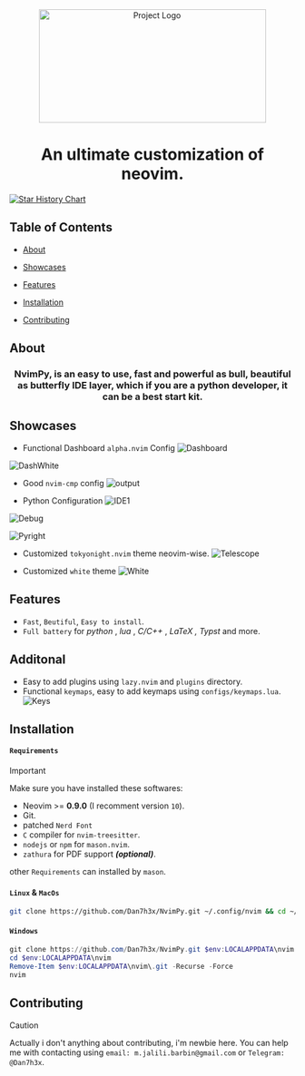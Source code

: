 <div align="center">
  <img src="https://github.com/Dan7h3x/NvimPy/assets/123359596/b590bcdf-f6a1-4969-a8aa-bc66ef97003f" alt="Project Logo" width="400" height="200">
</div>

<div align="center">
<h1>
An ultimate customization of neovim.
</h1>
</div>

<a href="https://star-history.com/#Dan7h3x/NvimPy&Date">
  <picture>
    <source media="(prefers-color-scheme: dark)" srcset="https://api.star-history.com/svg?repos=Dan7h3x/NvimPy&type=Date&theme=dark" />
    <source media="(prefers-color-scheme: light)" srcset="https://api.star-history.com/svg?repos=Dan7h3x/NvimPy&type=Date" />
    <img alt="Star History Chart" src="https://api.star-history.com/svg?repos=Dan7h3x/NvimPy&type=Date" />
  </picture>
</a>

## Table of Contents

- [About](#about)
- [Showcases](#showcases)
- [Features](#features)

- [Installation](#installation)

- [Contributing](#contributing)

## About

<div align ="center">
  <h3>
NvimPy, is an easy to use, fast and powerful as bull, beautiful as butterfly IDE layer, which if you are a python developer, it can be a best start kit.
</h3>
</div>

## Showcases

- Functional Dashboard `alpha.nvim` Config
![Dashboard](https://github.com/Dan7h3x/NvimPy/assets/123359596/deba93c7-6a18-4e56-8193-01ba7ad60958)


![DashWhite](https://github.com/Dan7h3x/NvimPy/assets/123359596/8ddf913e-a122-4474-9b79-e3f9f9224ac8)

- Good `nvim-cmp` config
![output](https://github.com/Dan7h3x/NvimPy/assets/123359596/06f88445-82eb-4382-85a9-0772b8593edf)


- Python Configuration 
![IDE1](https://github.com/Dan7h3x/NvimPy/assets/123359596/6a4e26b3-2377-4d82-96b4-daed51f7fe22)

![Debug](https://github.com/Dan7h3x/NvimPy/assets/123359596/b10b0452-2164-447e-a8e2-61e03905b1b0)


![Pyright](https://github.com/Dan7h3x/NvimPy/assets/123359596/7ab1b94e-2594-4ada-bba5-7d616ff3455b)

- Customized `tokyonight.nvim` theme neovim-wise.
![Telescope](https://github.com/Dan7h3x/NvimPy/assets/123359596/5e6c3d94-62d3-41ea-b2bf-e23fa12c2b6d)

- Customized `white` theme
![White](https://github.com/Dan7h3x/NvimPy/assets/123359596/c6d5f348-6b5f-4155-bba8-8cef57b0284f)
## Features

- `Fast`, `Beutiful`, `Easy to install`.
- `Full battery` for _python_ , _lua_ , _C/C++_ , _LaTeX , Typst_ and more.

## Additonal
- Easy to add plugins using `lazy.nvim` and `plugins` directory.
- Functional `keymaps`, easy to add keymaps using `configs/keymaps.lua`.
![Keys](https://github.com/Dan7h3x/NvimPy/assets/123359596/39b983ad-c3ad-41ad-9c7c-f80a79efd402)
## Installation

#### `Requirements`

> [!IMPORTANT]
> Make sure you have installed these softwares:

- Neovim >= **0.9.0** (I recomment version `10`).
- Git.
- patched `Nerd Font`
- `C` compiler for `nvim-treesitter`.
- `nodejs` or `npm` for `mason.nvim`.
- `zathura` for PDF support **_(optional)_**.

other `Requirements` can installed by `mason`.

#### `Linux` & `MacOs`

```sh
git clone https://github.com/Dan7h3x/NvimPy.git ~/.config/nvim && cd ~/.config/nvim && rm -rf .git && nvim
```

#### `Windows`

```powershell
git clone https://github.com/Dan7h3x/NvimPy.git $env:LOCALAPPDATA\nvim
cd $env:LOCALAPPDATA\nvim
Remove-Item $env:LOCALAPPDATA\nvim\.git -Recurse -Force
nvim
```

## Contributing

> [!CAUTION]
> Actually i don't anything about contributing, i'm newbie here. You can help me with contacting using `email: m.jalili.barbin@gmail.com` or `Telegram: @Dan7h3x`.
